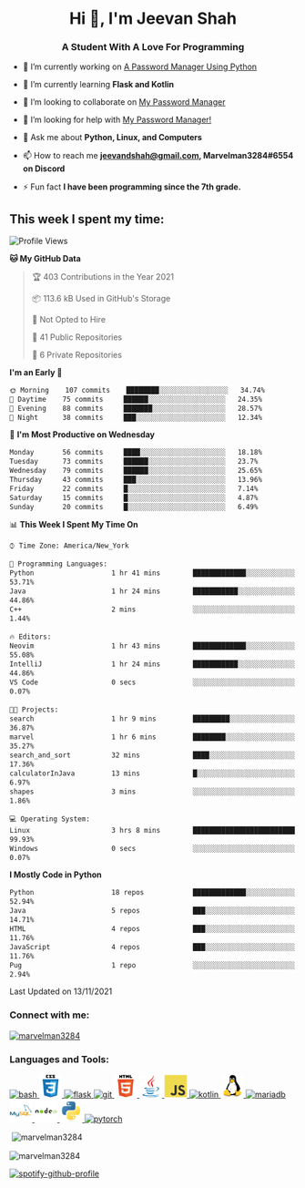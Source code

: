 <h1 align="center">Hi 👋, I'm Jeevan Shah</h1>
<h3 align="center">A Student With A Love For Programming</h3>

- 🔭 I’m currently working on [A Password Manager Using Python](https://github.com/marvelman3284/Python-Password-Manager)

- 🌱 I’m currently learning **Flask and Kotlin**

- 👯 I’m looking to collaborate on [My Password Manager](https://github.com/marvelman3284/Python-Password-Manager)

- 🤝 I’m looking for help with [My Password Manager!](https://github.com/marvelman3284/Python-Password-Manager)

- 💬 Ask me about **Python, Linux, and Computers**

- 📫 How to reach me **jeevandshah@gmail.com, Marvelman3284#6554 on Discord**

- ⚡ Fun fact **I have been programming since the 7th grade.**

## This week I spent my time:

<!--START_SECTION:waka-->
![Profile Views](http://img.shields.io/badge/Profile%20Views-0-blue)

**🐱 My GitHub Data** 

> 🏆 403 Contributions in the Year 2021
 > 
> 📦 113.6 kB Used in GitHub's Storage 
 > 
> 🚫 Not Opted to Hire
 > 
> 📜 41 Public Repositories 
 > 
> 🔑 6 Private Repositories  
 > 
**I'm an Early 🐤** 

```text
🌞 Morning    107 commits    ████████░░░░░░░░░░░░░░░░░   34.74% 
🌆 Daytime    75 commits     ██████░░░░░░░░░░░░░░░░░░░   24.35% 
🌃 Evening    88 commits     ███████░░░░░░░░░░░░░░░░░░   28.57% 
🌙 Night      38 commits     ███░░░░░░░░░░░░░░░░░░░░░░   12.34%

```
📅 **I'm Most Productive on Wednesday** 

```text
Monday       56 commits     ████░░░░░░░░░░░░░░░░░░░░░   18.18% 
Tuesday      73 commits     ██████░░░░░░░░░░░░░░░░░░░   23.7% 
Wednesday    79 commits     ██████░░░░░░░░░░░░░░░░░░░   25.65% 
Thursday     43 commits     ███░░░░░░░░░░░░░░░░░░░░░░   13.96% 
Friday       22 commits     █░░░░░░░░░░░░░░░░░░░░░░░░   7.14% 
Saturday     15 commits     █░░░░░░░░░░░░░░░░░░░░░░░░   4.87% 
Sunday       20 commits     █░░░░░░░░░░░░░░░░░░░░░░░░   6.49%

```


📊 **This Week I Spent My Time On** 

```text
⌚︎ Time Zone: America/New_York

💬 Programming Languages: 
Python                   1 hr 41 mins        █████████████░░░░░░░░░░░░   53.71% 
Java                     1 hr 24 mins        ███████████░░░░░░░░░░░░░░   44.86% 
C++                      2 mins              ░░░░░░░░░░░░░░░░░░░░░░░░░   1.44%

🔥 Editors: 
Neovim                   1 hr 43 mins        █████████████░░░░░░░░░░░░   55.08% 
IntelliJ                 1 hr 24 mins        ███████████░░░░░░░░░░░░░░   44.86% 
VS Code                  0 secs              ░░░░░░░░░░░░░░░░░░░░░░░░░   0.07%

🐱‍💻 Projects: 
search                   1 hr 9 mins         █████████░░░░░░░░░░░░░░░░   36.87% 
marvel                   1 hr 6 mins         ████████░░░░░░░░░░░░░░░░░   35.27% 
search_and_sort          32 mins             ████░░░░░░░░░░░░░░░░░░░░░   17.36% 
calculatorInJava         13 mins             █░░░░░░░░░░░░░░░░░░░░░░░░   6.97% 
shapes                   3 mins              ░░░░░░░░░░░░░░░░░░░░░░░░░   1.86%

💻 Operating System: 
Linux                    3 hrs 8 mins        █████████████████████████   99.93% 
Windows                  0 secs              ░░░░░░░░░░░░░░░░░░░░░░░░░   0.07%

```

**I Mostly Code in Python** 

```text
Python                   18 repos            █████████████░░░░░░░░░░░░   52.94% 
Java                     5 repos             ███░░░░░░░░░░░░░░░░░░░░░░   14.71% 
HTML                     4 repos             ███░░░░░░░░░░░░░░░░░░░░░░   11.76% 
JavaScript               4 repos             ███░░░░░░░░░░░░░░░░░░░░░░   11.76% 
Pug                      1 repo              ░░░░░░░░░░░░░░░░░░░░░░░░░   2.94%

```



 Last Updated on 13/11/2021
<!--END_SECTION:waka-->

<h3 align="left">Connect with me:</h3>
<p align="left">
<a href="https://twitter.com/marvelman3284" target="blank"><img align="center" src="https://cdn.jsdelivr.net/npm/simple-icons@3.0.1/icons/twitter.svg" alt="marvelman3284" height="30" width="40" /></a>
</p>

<h3 align="left">Languages and Tools:</h3>
<p align="left"> <a href="https://www.gnu.org/software/bash/" target="_blank"> <img src="https://www.vectorlogo.zone/logos/gnu_bash/gnu_bash-icon.svg" alt="bash" width="40" height="40"/> </a> <a href="https://www.w3schools.com/css/" target="_blank"> <img src="https://raw.githubusercontent.com/devicons/devicon/master/icons/css3/css3-original-wordmark.svg" alt="css3" width="40" height="40"/> </a> <a href="https://flask.palletsprojects.com/" target="_blank"> <img src="https://www.vectorlogo.zone/logos/pocoo_flask/pocoo_flask-icon.svg" alt="flask" width="40" height="40"/> </a> <a href="https://git-scm.com/" target="_blank"> <img src="https://www.vectorlogo.zone/logos/git-scm/git-scm-icon.svg" alt="git" width="40" height="40"/> </a> <a href="https://www.w3.org/html/" target="_blank"> <img src="https://raw.githubusercontent.com/devicons/devicon/master/icons/html5/html5-original-wordmark.svg" alt="html5" width="40" height="40"/> </a> <a href="https://www.java.com" target="_blank"> <img src="https://raw.githubusercontent.com/devicons/devicon/master/icons/java/java-original.svg" alt="java" width="40" height="40"/> </a> <a href="https://developer.mozilla.org/en-US/docs/Web/JavaScript" target="_blank"> <img src="https://raw.githubusercontent.com/devicons/devicon/master/icons/javascript/javascript-original.svg" alt="javascript" width="40" height="40"/> </a> <a href="https://kotlinlang.org" target="_blank"> <img src="https://www.vectorlogo.zone/logos/kotlinlang/kotlinlang-icon.svg" alt="kotlin" width="40" height="40"/> </a> <a href="https://www.linux.org/" target="_blank"> <img src="https://raw.githubusercontent.com/devicons/devicon/master/icons/linux/linux-original.svg" alt="linux" width="40" height="40"/> </a> <a href="https://mariadb.org/" target="_blank"> <img src="https://www.vectorlogo.zone/logos/mariadb/mariadb-icon.svg" alt="mariadb" width="40" height="40"/> </a> <a href="https://www.mysql.com/" target="_blank"> <img src="https://raw.githubusercontent.com/devicons/devicon/master/icons/mysql/mysql-original-wordmark.svg" alt="mysql" width="40" height="40"/> </a> <a href="https://nodejs.org" target="_blank"> <img src="https://raw.githubusercontent.com/devicons/devicon/master/icons/nodejs/nodejs-original-wordmark.svg" alt="nodejs" width="40" height="40"/> </a> <a href="https://www.python.org" target="_blank"> <img src="https://raw.githubusercontent.com/devicons/devicon/master/icons/python/python-original.svg" alt="python" width="40" height="40"/> </a> <a href="https://pytorch.org/" target="_blank"> <img src="https://www.vectorlogo.zone/logos/pytorch/pytorch-icon.svg" alt="pytorch" width="40" height="40"/> </a> </p>


<p>&nbsp;<img align="center" src="https://github-readme-stats.vercel.app/api?username=marvelman3284&show_icons=true&locale=en&theme=blue-green" alt="marvelman3284" /></p>

<p><img align="center" src="https://github-readme-streak-stats.herokuapp.com/?user=marvelman3284&theme=blue-green" alt="marvelman3284" /></p>


[![spotify-github-profile](https://spotify-github-profile.vercel.app/api/view?uid=lp0lvf5zzesrwq2hdzmfnkjsq&cover_image=true&theme=default)](https://github.com/kittinan/spotify-github-profile)
